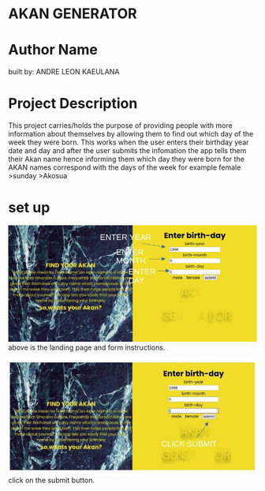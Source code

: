 # AKAN GENERATOR

# Author Name
built by: ANDRE LEON KAEULANA
# Project Description
This project carries/holds the purpose of providing people with more information about themselves by allowing them to find out which day of the week they were born. This works when the user enters their birthday year date and day and after the user submits the infomation the app tells them their Akan name hence informing them which day they were born for the AKAN names correspond with the days of the week for example female >sunday >Akosua

# set up
![navigagation](images/FIRST%20SECOND%20README%20EDITED.jpg)
above is the landing page and form instructions.

![navigagation](images/SUBMIT%20README...jpg)
click on the submit button.


